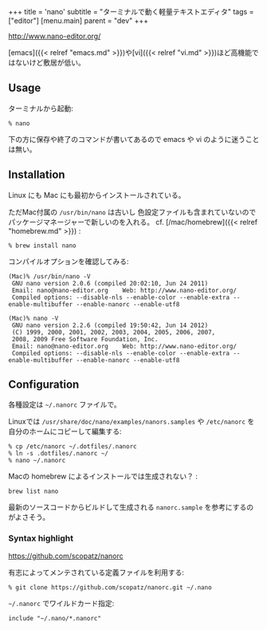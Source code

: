 +++
title = 'nano'
subtitle = "ターミナルで動く軽量テキストエディタ"
tags = ["editor"]
[menu.main]
  parent = "dev"
+++

<http://www.nano-editor.org/>

[emacs]({{< relref "emacs.md" >}})や[vi]({{< relref "vi.md" >}})ほど高機能ではないけど敷居が低い。

## Usage

ターミナルから起動:

    % nano

下の方に保存や終了のコマンドが書いてあるので
emacs や vi のように迷うことは無い。

## Installation

Linux にも Mac にも最初からインストールされている。

ただMac付属の `/usr/bin/nano` は古いし
色設定ファイルも含まれていないので
パッケージマネージャーで新しいのを入れる。
cf. [/mac/homebrew]({{< relref "homebrew.md" >}}) :

    % brew install nano

コンパイルオプションを確認してみる:

    (Mac)% /usr/bin/nano -V
     GNU nano version 2.0.6 (compiled 20:02:10, Jun 24 2011)
     Email: nano@nano-editor.org    Web: http://www.nano-editor.org/
     Compiled options: --disable-nls --enable-color --enable-extra --enable-multibuffer --enable-nanorc --enable-utf8

    (Mac)% nano -V
     GNU nano version 2.2.6 (compiled 19:50:42, Jun 14 2012)
     (C) 1999, 2000, 2001, 2002, 2003, 2004, 2005, 2006, 2007,
     2008, 2009 Free Software Foundation, Inc.
     Email: nano@nano-editor.org    Web: http://www.nano-editor.org/
     Compiled options: --disable-nls --enable-color --enable-extra --enable-multibuffer --enable-nanorc --enable-utf8

## Configuration

各種設定は `~/.nanorc` ファイルで。

Linuxでは `/usr/share/doc/nano/examples/nanors.samples` や
`/etc/nanorc` を自分のホームにコピーして編集する:

    % cp /etc/nanorc ~/.dotfiles/.nanorc
    % ln -s .dotfiles/.nanorc ~/
    % nano ~/.nanorc

Macの homebrew によるインストールでは生成されない？ :

    brew list nano

最新のソースコードからビルドして生成される `nanorc.sample`
を参考にするのがよさそう。

### Syntax highlight

<https://github.com/scopatz/nanorc>

有志によってメンテされている定義ファイルを利用する:

    % git clone https://github.com/scopatz/nanorc.git ~/.nano

`~/.nanorc` でワイルドカード指定:

    include "~/.nano/*.nanorc"
